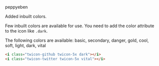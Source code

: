 

peppyeben

Added inbuilt colors.

Few inbuilt colors are available for use. You need to add the color attribute to the icon like `.dark`.

The following colors are available:
basic, secondary, danger, gold, cool, soft, light, dark, vital

```html
<i class="twicon-github twicon-5x dark"></i>
<i class="twicon-twitter twicon-5x vital"></i>
```